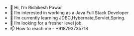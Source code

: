 - 👋 Hi, I’m Rishikesh Pawar
- 👀 I’m interested in working as a Java Full Stack Developer
- 🌱 I’m currently learning JDBC,Hybernate,Servlet,Spring.
- 💞️ I’m looking for a fresher level job.
- 📫 How to reach me - +918793735718

<!---
pawarrishi/pawarrishi is a ✨ special ✨ repository because its `README.md` (this file) appears on your GitHub profile.
You can click the Preview link to take a look at your changes.
--->
